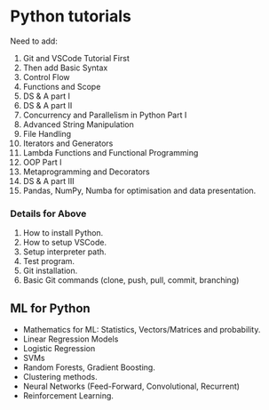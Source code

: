 # Python tutorials

Need to add:

1. Git and VSCode Tutorial First
2. Then add Basic Syntax
3. Control Flow
4. Functions and Scope
5. DS & A part I
6. DS & A part II
7. Concurrency and Parallelism in Python Part I
8. Advanced String Manipulation
9. File Handling
10. Iterators and Generators
11. Lambda Functions and Functional Programming
12. OOP Part I
13. Metaprogramming and Decorators
14. DS & A part III
15. Pandas, NumPy, Numba for optimisation and data presentation.

### Details for Above

1. How to install Python.
2. How to setup VSCode.
3. Setup interpreter path.
4. Test program.
5. Git installation.
6. Basic Git commands (clone, push, pull, commit, branching)

## ML for Python

* Mathematics for ML: Statistics, Vectors/Matrices and probability. 
* Linear Regression Models
* Logistic Regression
* SVMs
* Random Forests, Gradient Boosting.
* Clustering methods.
* Neural Networks (Feed-Forward, Convolutional, Recurrent)
* Reinforcement Learning.


